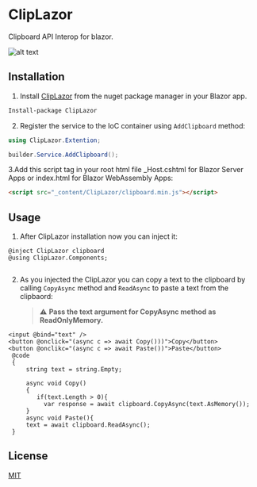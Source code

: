 # ClipLazor
Clipboard API Interop for blazor.


![alt text](https://github.com/p6laris/ClipLazor/blob/master/ClipboardLazor.png?raw=true)

## Installation
1. Install [ClipLazor](https://www.nuget.org/packages/ClipLazor) from the nuget package manager in your Blazor app.

  ```sh
  Install-package ClipLazor
  ```
2. Register the service to the IoC container using `AddClipboard` method:

  ```C#
  using ClipLazor.Extention;

  builder.Service.AddClipboard();
  ```
3.Add this script tag in your root html file _Host.cshtml for Blazor Server Apps or index.html for Blazor WebAssembly Apps:
  ```html
  <script src="_content/ClipLazor/clipboard.min.js"></script>
  ```
  
## Usage
1. After ClipLazor installation now you can inject it:

  ```razor
  @inject ClipLazor clipboard
  @using ClipLazor.Components;
   
   ```
2. As you injected the ClipLazor you can copy a text to the clipboard by calling `CopyAsync` method
   and `ReadAsync` to paste a text from the clipbaord:
   
   > :warning: **Pass the text argument for CopyAsync method as ReadOnlyMemory.**
  
  ```razor
  <input @bind="text" />
  <button @onclick="(async c => await Copy()))">Copy</button>
  <button @onclikc="(async c => await Paste())">Paste</button>
   @code
   {
       string text = string.Empty;
       
       async void Copy()
       {
          if(text.Length > 0){
            var response = await clipboard.CopyAsync(text.AsMemory());
       }
       async void Paste(){
       text = await clipboard.ReadAsync();
   }
   ```
 ## License
 [MIT](https://github.com/p6laris/ClipLazor/blob/master/README.md)
    
    
    
 

